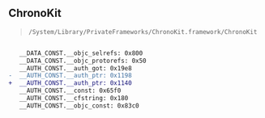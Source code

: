 ## ChronoKit

> `/System/Library/PrivateFrameworks/ChronoKit.framework/ChronoKit`

```diff

   __DATA_CONST.__objc_selrefs: 0x800
   __DATA_CONST.__objc_protorefs: 0x50
   __AUTH_CONST.__auth_got: 0x19e8
-  __AUTH_CONST.__auth_ptr: 0x1198
+  __AUTH_CONST.__auth_ptr: 0x1140
   __AUTH_CONST.__const: 0x65f0
   __AUTH_CONST.__cfstring: 0x180
   __AUTH_CONST.__objc_const: 0x83c0

```
